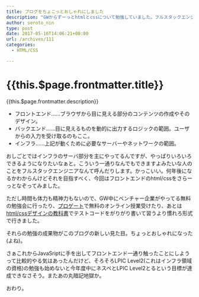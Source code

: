```yaml
---
title: ブログをちょこっとおしゃれにしました
description: "GWからずーっとhtmlとcssについて勉強していました。フルスタックエンジニアになるために。ざっくりいうと、webシステムは大きく三つの技術領域に分けられます。"
author: seroto_nin
type: post
date: 2017-05-16T14:06:21+00:00
url: /archives/111
categories:
  - HTML/CSS

---
```

# {{this.$page.frontmatter.title}}

<CategoriesAndDate/>

{{this.$page.frontmatter.description}}

<!--more-->

- フロントエンド……ブラウザから目に見える部分のコンテンツの作成やそのデザイン。
- バックエンド……目に見えるものを動的に出力するロジックの範囲。ユーザからの入力を受け取るのもここ。
- インフラ……上記が動くために必要なサーバーやネットワークの範囲。

おしごとではインフラのサーバ部分を主にやってるんですが、やっぱりいろいろできるようになりたいなぁと。こういう一通りなんでもできますよみたいな人のことをフルスタックエンジニアなんて呼んだりします。かっこいい。何年後になるかわからんけどそれを目指すべく、今回はフロントエンドのhtml/cssをさらーっとなぞってみました。

ただし時間も体力も精神力もないので、GW中にベンチャー企業がやってる無料の勉強会に行ったり、[プロゲート](https://prog-8.com/)で無料のオンライン授業受けたり、あとは[html/cssデザインの教科書](http://amzn.asia/gC1KyIi)でテストコードをがりがり書いて習うより慣れろ形式で行きました。

それらの勉強の成果物がこのブログの新しい見た目。ちょっとおしゃれになった(よね)。

さぁこれからJavaSriptに手を出してフロントエンド一通り触ったことにしようって比較的やる気はあったんだけど、そろそろLPIC Level2(これはインフラ領域の資格)の勉強も始めないと今年度中にネスペとLPIC Level2とるという目標が達成できなさそう。またあの丸暗記地獄か。

おわり。
